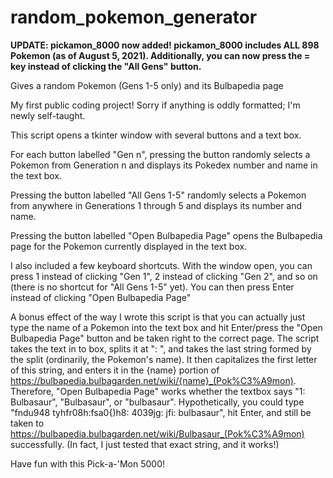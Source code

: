 # random_pokemon_generator
**UPDATE: pickamon_8000 now added! pickamon_8000 includes ALL 898 Pokemon (as of August 5, 2021). Additionally, you can now press the = key instead of clicking the "All Gens" button.**

Gives a random Pokemon (Gens 1-5 only) and its Bulbapedia page

My first public coding project! Sorry if anything is oddly formatted; I'm newly self-taught.

This script opens a tkinter window with several buttons and a text box.

For each button labelled "Gen n", pressing the button randomly selects a Pokemon from Generation n and displays its Pokedex number and name in the text box.

Pressing the button labelled "All Gens 1-5" randomly selects a Pokemon from anywhere in Generations 1 through 5 and displays its number and name.

Pressing the button labelled "Open Bulbapedia Page" opens the Bulbapedia page for the Pokemon currently displayed in the text box.

I also included a few keyboard shortcuts. With the window open, you can press 1 instead of clicking "Gen 1", 2 instead of clicking "Gen 2", and so on (there is no shortcut for "All Gens 1-5" yet). You can then press Enter instead of clicking "Open Bulbapedia Page"

A bonus effect of the way I wrote this script is that you can actually just type the name of a Pokemon into the text box and hit Enter/press the "Open Bulbapedia Page" button and be taken right to the correct page. The script takes the text in to box, splits it at ": ", and takes the last string formed by the split (ordinarily, the Pokemon's name). It then capitalizes the first letter of this string, and enters it in the {name} portion of https://bulbapedia.bulbagarden.net/wiki/{name}_(Pok%C3%A9mon). Therefore, "Open Bulbapedia Page" works whether the textbox says "1: Bulbasaur", "Bulbasaur", or "bulbasaur". Hypothetically, you could type "fndu948 tyhfr08h:fsa0{)h8: 4039jg: jfi: bulbasaur", hit Enter, and still be taken to https://bulbapedia.bulbagarden.net/wiki/Bulbasaur_(Pok%C3%A9mon) successfully. (In fact, I just tested that exact string, and it works!)

Have fun with this Pick-a-'Mon 5000!
